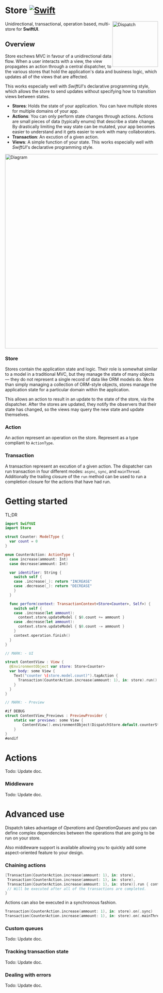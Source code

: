 # Store [![Swift](https://img.shields.io/badge/swift-5.1-orange.svg?style=flat)](#)
<img src="https://raw.githubusercontent.com/alexdrone/Dispatch/master/docs/dispatch_logo_small.png" width=150 alt="Dispatch" align=right />

Unidirectional, transactional, operation based, multi-store for **SwiftUI**.

## Overview

Store eschews MVC in favour of a unidirectional data flow. When a user interacts with a view, the view propagates an action through a central dispatcher, to the various stores that hold the application's data and business logic, which updates all of the views that are affected.

This works especially well with *SwiftUI*'s declarative programming style, which allows the store to send updates without specifying how to transition views between states.

- **Stores**: Holds the state of your application. You can have multiple stores for multiple domains of your app.
- **Actions**: You can only perform state changes through actions. Actions are small pieces of data (typically enums) that describe a state change. By drastically limiting the way state can be mutated, your app becomes easier to understand and it gets easier to work with many collaborators.
- **Transaction**:  An excution of a given action.
- **Views**: A simple function of your state. This works especially well with *SwiftUI*'s declarative programming style.

<img src="https://raw.githubusercontent.com/alexdrone/Dispatch/master/docs/new_diag.png" width="640" alt="Diagram" />

### Store

Stores contain the application state and logic. Their role is somewhat similar to a model in a traditional MVC, but they manage the state of many objects — they do not represent a single record of data like ORM models do. More than simply managing a collection of ORM-style objects, stores manage the application state for a particular domain within the application.

This allows an action to result in an update to the state of the store, via the dispatcher. After the stores are updated, they notify the observers that their state has changed, so the views may query the new state and update themselves.

### Action

An action represent an operation on the store.
Represent as a type compliant to `ActionType`. 

### Transaction

A transaction represent an excution of a given action.
The dispatcher can run transaction in four different modes: `async`, `sync`, and `mainThread`.
Additionally the trailing closure of the `run` method can be used to run a completion closure for the actions that have had run.

# Getting started

TL;DR

```swift
import SwiftUI
import Store

struct Counter: ModelType {
  var count = 0
}

enum CounterAction: ActionType {
  case increase(ammount: Int)
  case decrease(ammount: Int)

  var identifier: String {
    switch self {
    case .increase(_): return "INCREASE"
    case .decrease(_): return "DECREASE"
    }
  }

  func perform(context: TransactionContext<Store<Counter>, Self>) {
    switch self {
    case .increase(let ammount):
      context.store.updateModel { $0.count += ammount }
    case .decrease(let ammount):
      context.store.updateModel { $0.count -= ammount }
    }
    context.operation.finish()
  }
}

// MARK: - UI

struct ContentView : View {
  @EnvironmentObject var store: Store<Counter>
  var body: some View {
    Text("counter \(store.model.count)").tapAction {
      Transaction(CounterAction.increase(ammount: 1), in: store).run()
    }
  }
}

// MARK: - Preview

#if DEBUG
struct ContentView_Previews : PreviewProvider {
    static var previews: some View {
        ContentView().environmentObject(DispatchStore.default.counterStore)
    }
}
#endif
```

# Actions

Todo: Update doc.

### Middleware

Todo: Update doc.

# Advanced use

Dispatch takes advantage of *Operations* and *OperationQueues* and you can define complex dependencies between the operations that are going to be run on your store.

Also middleware support is available allowing you to quickly add some aspect-oriented feature to your design.

### Chaining actions

```swift
[Transaction(CounterAction.increase(ammount: 1), in: store),
 Transaction(CounterAction.increase(ammount: 1), in: store),
 Transaction(CounterAction.increase(ammount: 1), in: store)].run { context in
 // Will be executed after all of the transactions are completed.
}
```
Actions can also be executed in a synchronous fashion.

```swift
Transaction(CounterAction.increase(ammount: 1), in: store).on(.sync)
Transaction(CounterAction.increase(ammount: 1), in: store).on(.mainThread)
```

### Custom queues

Todo: Update doc.

### Tracking transaction state

Todo: Update doc.

### Dealing with errors

Todo: Update doc.

